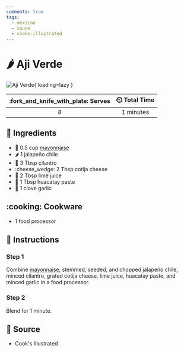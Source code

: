 ```yaml
---
comments: true
tags:
  - mexican
  - sauce
  - cooks-illustrated
---
```

# :hot_pepper: Aji Verde

![Aji Verde](../assets/images/aji-verde.jpg){ loading=lazy }

| :fork_and_knife_with_plate: Serves | :timer_clock: Total Time |
|:----------------------------------:|:-----------------------: |
| 8 | 1 minutes |

## :salt: Ingredients

- :egg: 0.5 cup [mayonnaise][1]
- :hot_pepper: 1 jalapeño chile
- :herb: 3 Tbsp cilantro
- :cheese_wedge: 2 Tbsp cotija cheese
- :lemon: 2 Tbsp lime juice
- :herb: 1 Tbsp huacatay paste
- :garlic: 1 clove garlic

## :cooking: Cookware

- 1 food processor

## :pencil: Instructions

### Step 1

Combine [mayonnaise][1], stemmed, seeded, and chopped jalapeño chile, minced cilantro, grated cotija cheese, lime
juice, huacatay paste, and minced garlic in a food processor.

### Step 2

Blend for 1 minute.

## :link: Source

- Cook's Illustrated

[1]: <./mayonnaise.md>

